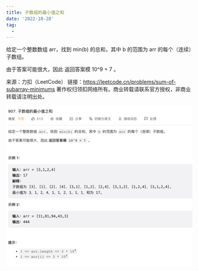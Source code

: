 ```yaml
---
title: 子数组的最小值之和
date: '2022-10-28'
tag:
  - 
---
```

给定一个整数数组 arr，找到 min(b) 的总和，其中 b 的范围为 arr 的每个（连续）子数组。

由于答案可能很大，因此 返回答案模 10^9 + 7 。

来源：力扣（LeetCode）
链接：<https://leetcode.cn/problems/sum-of-subarray-minimums>
著作权归领扣网络所有。商业转载请联系官方授权，非商业转载请注明出处。

![alt](./image/example.png)

